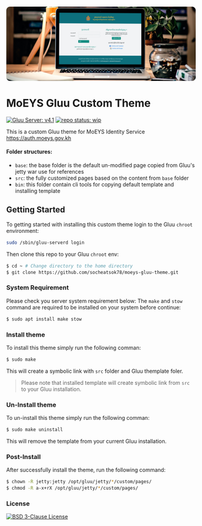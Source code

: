 [![MoEYS Gluu Custom Theme](docs/img/cover.png)](#readme)

# MoEYS Gluu Custom Theme
[![Gluu Server: v4.1](https://badgen.net/badge/Gluu%20Server/v4.1/green)](https://gluu.org/docs/ce/4.1/)
[![repo status: wip](https://badgen.net/badge/repo%20status/WIP/yellow)](https://github.com/socheatsok78/moeys-gluu-theme/issues)

This is a custom Gluu theme for MoEYS Identity Service https://auth.moeys.gov.kh

#### Folder structures:
- `base`: the base folder is the default un-modified page copied from Gluu's jetty war use for references
- `src`: the fully customized pages based on the content from `base` folder
- `bin`: this folder contain cli tools for copying default template and installing template

## Getting Started
To getting started with installing this custom theme login to the Gluu `chroot` environment:

```sh
sudo /sbin/gluu-serverd login
```

Then clone this repo to your Gluu `chroot` env:
```sh
$ cd ~ # Change directory to the home directory
$ git clone https://github.com/socheatsok78/moeys-gluu-theme.git
```

### System Requirement
Please check you server system requirement below:
The `make` and `stow` command are required to be installed on your system before continue:

```sh
$ sudo apt install make stow
```

### Install theme
To install this theme simply run the following comman:

```sh
$ sudo make
```

This will create a symbolic link with `src` folder and Gluu themplate foler.

> Please note that installed template will create symbolic link from `src` to your Gluu installation.

### Un-Install theme
To un-install this theme simply run the following comman:

```sh
$ sudo make uninstall
```

This will remove the template from your current Gluu installation.


### Post-Install
After successfully install the theme, run the following command:

```sh
$ chown -R jetty:jetty /opt/gluu/jetty/*/custom/pages/
$ chmod -R a-x+rX /opt/gluu/jetty/*/custom/pages/
```

### License
[![BSD 3-Clause License](https://img.shields.io/github/license/socheatsok78/angkorgreen-biz-docs)](LICENSE)
